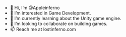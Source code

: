 - 👋 Hi, I’m @Appleinferno
- 👀 I’m interested in Game Development.
- 🌱 I’m currently learning about the Unity game engine.
- 💞️ I’m looking to collaborate on building games.
- 📫 Reach me at lostinferno.com

<!---
Appleinferno/Appleinferno is a ✨ special ✨ repository because its `README.md` (this file) appears on your GitHub profile.
You can click the Preview link to take a look at your changes.
--->
